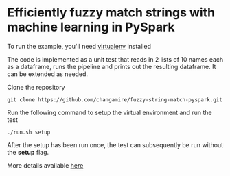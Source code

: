 # Efficiently fuzzy match strings with machine learning in PySpark

To run the example, you'll need <a href="https://virtualenv.pypa.io/en/latest/">virtualenv</a> installed

The code is implemented as a unit test that reads in 2 lists of 10 names each as a dataframe, runs the pipeline and prints out the resulting dataframe. It can be extended as needed.

Clone the repository

```
git clone https://github.com/changamire/fuzzy-string-match-pyspark.git
```

Run the following command to setup the virtual environment and run the test

```
./run.sh setup
```

After the setup has been run once, the test can subsequently be run without the <b>setup</b> flag.

More details available <a href="http://gregbiegel.net/blog/using-machine-learning-in-python-to-fuzzily-match-strings">here</a>
